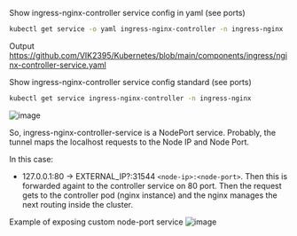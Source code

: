 Show ingress-nginx-controller service config in yaml (see ports)
```bash
kubectl get service -o yaml ingress-nginx-controller -n ingress-nginx
```

Output\
https://github.com/VIK2395/Kubernetes/blob/main/components/ingress/nginx-controller-service.yaml

Show ingress-nginx-controller service config standard (see ports)
```bash
kubectl get service ingress-nginx-controller -n ingress-nginx
```

![image](https://github.com/user-attachments/assets/1916a7af-17fc-4d15-b4c4-31c9aa7cc3b5)

So, ingress-nginx-controller-service is a NodePort service. Probably, the tunnel maps the localhost requests to the Node IP and Node Port.

In this case:
- 127.0.0.1:80 -> EXTERNAL_IP?:31544 `<node-ip>:<node-port>`. Then this is forwarded againt to the controller service on 80 port. Then the request gets to the controller pod (nginx instance) and the nginx manages the next routing inside the cluster.

Example of exposing custom node-port service
![image](https://github.com/user-attachments/assets/a4867bbb-7eb4-4aa3-a06d-dda6b94583e6)
